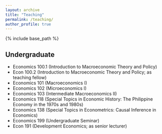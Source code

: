 ```yaml
---
layout: archive
title: "Teaching"
permalink: /teaching/
author_profile: true
---
```


{% include base_path %}

Undergraduate
------
* Economics 100.1 (Introduction to Macroeconomic Theory and Policy)
* Econ 100.2 (Introduction to Macroeconomic Theory and Policy; as teaching fellow)
* Economics 101 (Macroeconomics I)
* Economics 102 (Microeconomics I)
* Economics 103 (Intermediate Macroeconomics II)
* Economics 118 (Special Topics in Economic History: The Philippine Economy in the 1970s and 1980s)
* Economics 138 (Special Topics in Econometrics: Causal Inference in Economics)
* Economics 199 (Undergraduate Seminar)
* Econ 191 (Development Economics; as senior lecturer)
